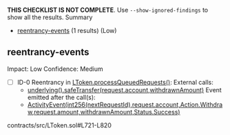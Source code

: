 **THIS CHECKLIST IS NOT COMPLETE**. Use `--show-ignored-findings` to show all the results.
Summary
 - [reentrancy-events](#reentrancy-events) (1 results) (Low)
## reentrancy-events
Impact: Low
Confidence: Medium
 - [ ] ID-0
Reentrancy in [LToken.processQueuedRequests()](contracts/src/LToken.sol#L721-L820):
	External calls:
	- [underlying().safeTransfer(request.account,withdrawnAmount)](contracts/src/LToken.sol#L798)
	Event emitted after the call(s):
	- [ActivityEvent(int256(nextRequestId),request.account,Action.Withdraw,request.amount,withdrawnAmount,Status.Success)](contracts/src/LToken.sol#L780-L787)

contracts/src/LToken.sol#L721-L820


